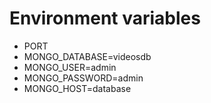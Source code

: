 # Environment variables

- PORT
- MONGO_DATABASE=videosdb
- MONGO_USER=admin
- MONGO_PASSWORD=admin
- MONGO_HOST=database
